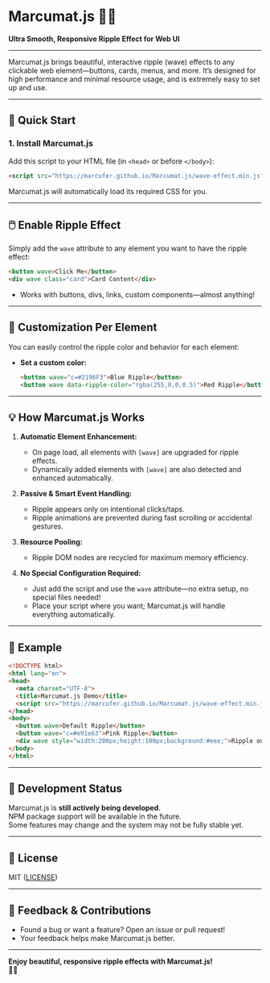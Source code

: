 # Marcumat.js 🌊✨  
**Ultra Smooth, Responsive Ripple Effect for Web UI**

---

Marcumat.js brings beautiful, interactive ripple (wave) effects to any clickable web element—buttons, cards, menus, and more. It’s designed for high performance and minimal resource usage, and is extremely easy to set up and use.

---

## 🚀 Quick Start

### 1. **Install Marcumat.js**

Add this script to your HTML file (in `<head>` or before `</body>`):

```html
<script src="https://marcufer.github.io/Marcumat.js/wave-effect.min.js" type="text/javascript" charset="utf-8"></script>
```

Marcumat.js will automatically load its required CSS for you.

---

## 🖱️ Enable Ripple Effect

Simply add the `wave` attribute to any element you want to have the ripple effect:

```html
<button wave>Click Me</button>
<div wave class="card">Card Content</div>
```
- Works with buttons, divs, links, custom components—almost anything!

---

## 🎨 Customization Per Element

You can easily control the ripple color and behavior for each element:

- **Set a custom color:**  
  ```html
  <button wave="c=#2196F3">Blue Ripple</button>
  <button wave data-ripple-color="rgba(255,0,0,0.5)">Red Ripple</button>
  ```

---

## 💡 How Marcumat.js Works

1. **Automatic Element Enhancement:**  
   - On page load, all elements with `[wave]` are upgraded for ripple effects.
   - Dynamically added elements with `[wave]` are also detected and enhanced automatically.

2. **Passive & Smart Event Handling:**  
   - Ripple appears only on intentional clicks/taps.
   - Ripple animations are prevented during fast scrolling or accidental gestures.

3. **Resource Pooling:**  
   - Ripple DOM nodes are recycled for maximum memory efficiency.

4. **No Special Configuration Required:**  
   - Just add the script and use the `wave` attribute—no extra setup, no special files needed!
   - Place your script where you want; Marcumat.js will handle everything automatically.

---

## 📝 Example

```html
<!DOCTYPE html>
<html lang="en">
<head>
  <meta charset="UTF-8">
  <title>Marcumat.js Demo</title>
  <script src="https://marcufer.github.io/Marcumat.js/wave-effect.min.js"></script>
</head>
<body>
  <button wave>Default Ripple</button>
  <button wave="c=#e91e63">Pink Ripple</button>
  <div wave style="width:200px;height:100px;background:#eee;">Ripple on Div</div>
</body>
</html>
```

---

## 🚧 Development Status

Marcumat.js is **still actively being developed**.  
NPM package support will be available in the future.  
Some features may change and the system may not be fully stable yet.

---

## 📄 License

MIT ([LICENSE](LICENSE))

---

## 💬 Feedback & Contributions

- Found a bug or want a feature? Open an issue or pull request!
- Your feedback helps make Marcumat.js better.

---

**Enjoy beautiful, responsive ripple effects with Marcumat.js!**  
🌊💙  